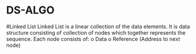 # DS-ALGO
#Linked List
Linked List is a linear collection of the data elements. It is data structure consisting of collection of nodes which together represents the sequence. Each node consists of: o Data o Reference (Address to next node)
